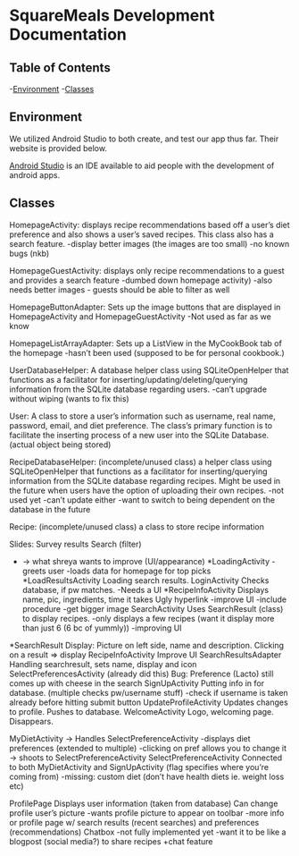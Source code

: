 # SquareMeals Development Documentation

## Table of Contents
 -[Environment](#environment)
 -[Classes](#classes)

## Environment
We utilized Android Studio to both create, and test our app thus far. Their website is provided below.

[Android Studio](http://developer.android.com/sdk/index.html) is an IDE available to aid people with the development of android apps.

## Classes

HomepageActivity: displays recipe recommendations based off a user’s diet preference and also shows
a user’s saved recipes. This class also has a search feature.
	-display better images (the images are too small)
	-no known bugs (nkb)

HomepageGuestActivity: displays only recipe recommendations to a guest and provides a search feature
	-dumbed down homepage activity)
	-also needs better images
	- guests should be able to filter as well

HomepageButtonAdapter: Sets up the image buttons that are displayed in HomepageActivity and HomepageGuestActivity
	-Not used as far as we know

HomepageListArrayAdapter: Sets up a ListView in the MyCookBook tab of the homepage
	-hasn’t been used (supposed to be for personal cookbook.)

UserDatabaseHelper: A database helper class using SQLiteOpenHelper that functions as a facilitator for inserting/updating/deleting/querying information from the SQLite database regarding users.
	-can’t upgrade without wiping (wants to fix this)

User: A class to store a user’s information such as username, real name,  password, email, and diet preference. The class’s primary function is to facilitate the inserting process of a new user into the SQLite Database. (actual object being stored)

RecipeDatabaseHelper: (incomplete/unused class) a helper class using SQLiteOpenHelper that functions as a facilitator for inserting/querying information from the SQLite database regarding recipes. Might be used in the future when users have the option of uploading their own recipes.
	-not used yet
	-can’t update either
	-want to switch to being dependent on the database in the future

Recipe: (incomplete/unused class) a class to store recipe information

Slides:
Survey results
Search (filter)

* -> what shreya wants to improve (UI/appearance)
*LoadingActivity
	-greets user
	-loads data for homepage for top picks
*LoadResultsActivity
	Loading search results. LoginActivity
	Checks database, if pw matches.
	-Needs a UI
*RecipeInfoActivity
	Displays name, pic, ingredients, time it takes
	Ugly hyperlink
	-improve UI
	-include procedure
	-get bigger image
SearchActivity
	Uses SearchResult (class) to display recipes.
	-only displays a few recipes (want it display more than just 6 (6 bc of yummly))
	-improving UI

*SearchResult
	Display: Picture on left side, name and description.
	Clicking on a result => display RecipeInfoActivity
Improve UI
SearchResultsAdapter
	Handling searchresult, sets name, display and icon
SelectPreferencesActivity (already did this)
	Bug: Preference (Lacto) still comes up with cheese in the search
SignUpActivity
	Putting info in for database. (multiple checks pw/username stuff)
	-check if username is taken already before hitting submit button
UpdateProfileActivity
	Updates changes to profile. Pushes to database.
WelcomeActivity
	Logo, welcoming page. Disappears.

MyDietActivity -> Handles SelectPreferenceActivity
	-displays diet preferences (extended to multiple)
	-clicking on pref allows you to change it
	-> shoots to SelectPreferenceActivity
SelectPreferenceActivity
	Connected to both MyDietActivity and SignUpActivity (flag specifies where you’re coming from)
	-missing: custom diet (don’t have health diets ie. weight loss etc)

ProfilePage
	Displays user information (taken from database)
	Can change profile user’s picture
	-wants profile picture to appear on toolbar
	-more info or profile page w/ search results (recent searches) and preferences (recommendations)
Chatbox
	-not fully implemented yet
	-want it to be like a blogpost (social media?) to share recipes
	+chat feature